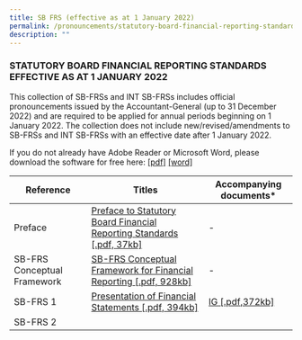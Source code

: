 ```yaml
---
title: SB FRS (effective as at 1 January 2022)
permalink: /pronouncements/statutory-board-financial-reporting-standards-sb-frs/current/
description: ""
---
```

### STATUTORY BOARD FINANCIAL REPORTING STANDARDS EFFECTIVE AS AT 1 JANUARY 2022

  

This collection of SB-FRSs and INT SB-FRSs includes official pronouncements issued by the Accountant-General (up to 31 December 2022) and are required to be applied for annual periods beginning on 1 January 2022. The collection does not include new/revised/amendments to SB-FRSs and INT SB-FRSs with an effective date after 1 January 2022.

If you do not already have Adobe Reader or Microsoft Word, please download the software for free here: [\[pdf\]](http://www.adobe.com/products/acrobat/readstep2.html) [\[word\]](http://www.microsoft.com/downloads/details.aspx?FamilyID=95e24c87-8732-48d5-8689-ab826e7b8fdf&DisplayLang=en)



| Reference | Titles | Accompanying documents\* |
| -------- | -------- | -------- |
| Preface     |[Preface to Statutory Board Financial Reporting Standards [.pdf, 37kb]](/files/Docs/Default%20Source/sb-frs_preface.pdf)  | \-     |
| SB-FRS Conceptual Framework     |  [SB-FRS Conceptual Framework for Financial Reporting [.pdf, 928kb]](/files/Docs/Default%20Source/sb-frs-conceptual-framework.pdf)| \-     |
|SB-FRS 1|[Presentation of Financial Statements [.pdf, 394kb]](/files/Docs/Default%20Source/sb-frs_1_(2022).pdf)|[IG [.pdf,372kb]]()|
| SB-FRS 2 |  |  |